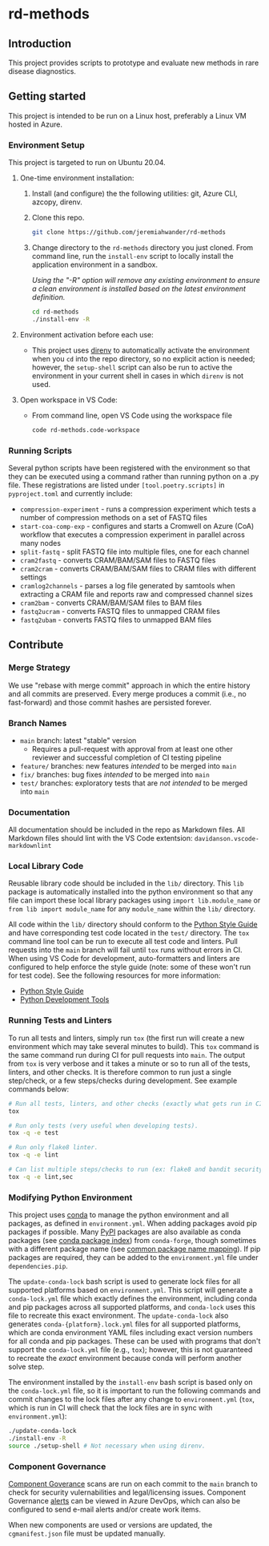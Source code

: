 # rd-methods

## Introduction
This project provides scripts to prototype and evaluate new methods in rare disease diagnostics.

## Getting started
This project is intended to be run on a Linux host, preferably a Linux VM hosted in Azure.

### Environment Setup

This project is targeted to run on Ubuntu 20.04.

1. One-time environment installation:

    1. Install (and configure) the the following utilities: git, Azure CLI, azcopy, direnv.

    1. Clone this repo.

        ```bash
        git clone https://github.com/jeremiahwander/rd-methods
        ```

    1. Change directory to the `rd-methods` directory you just cloned. From command line, run the `install-env` script to locally install the application environment in a sandbox.

        _Using the "-R" option will remove any existing environment to ensure a clean environment is installed based on the latest environment definition._

        ```bash
        cd rd-methods
        ./install-env -R
        ```

1. Environment activation before each use:

    - This project uses [direnv](https://direnv.net/) to automatically activate the environment when you `cd` into the repo directory, so no explicit action is needed; however, the `setup-shell` script can also be run to active the environment in your current shell in cases in which `direnv` is not used.

1. Open workspace in VS Code:

    - From command line, open VS Code using the workspace file

        ```bash
        code rd-methods.code-workspace
        ```

### Running Scripts

Several python scripts have been registered with the environment so that they can be executed using a command rather than running python on a .py file. These registrations are listed under `[tool.poetry.scripts]` in `pyproject.toml` and currently include:

- `compression-experiment` - runs a compression experiment which tests a number of compression methods on a set of FASTQ files
- `start-coa-comp-exp` - configures and starts a Cromwell on Azure (CoA) workflow that executes a compression experiment in parallel across many nodes
- `split-fastq` - split FASTQ file into multiple files, one for each channel
- `cram2fastq` - converts CRAM/BAM/SAM files to FASTQ files
- `cram2cram` - converts CRAM/BAM/SAM files to CRAM files with different settings
- `cramlog2channels` - parses a log file generated by samtools when extracting a CRAM file and reports raw and compressed channel sizes
- `cram2bam` - converts CRAM/BAM/SAM files to BAM files
- `fastq2ucram` - converts FASTQ files to unmapped CRAM files
- `fastq2ubam` - converts FASTQ files to unmapped BAM files

## Contribute

### Merge Strategy

We use "rebase with merge commit" approach in which the entire history and all commits are preserved. Every merge produces a commit (i.e., no fast-forward) and those commit hashes are persisted forever.

### Branch Names

- `main` branch: latest "stable" version
  - Requires a pull-request with approval from at least one other reviewer and successful completion of CI testing pipeline
- `feature/` branches: new features _intended_ to be merged into `main`
- `fix/` branches: bug fixes _intended_ to be merged into `main`
- `test/` branches: exploratory tests that are _not intended_ to be merged into `main`

### Documentation

All documentation should be included in the repo as Markdown files. All Markdown files should lint with the VS Code extentsion: `davidanson.vscode-markdownlint`

### Local Library Code

Reusable library code should be included in the `lib/` directory. This `lib` package is automatically installed into the python environment so that any file can import these local library packages using `import lib.module_name` or `from lib import module_name` for any `module_name` within the `lib/` directory.

All code within the `lib/` directory should conform to the [Python Style Guide](https://dev.azure.com/biomedcomp/BiomedComp/_git/Tools?_a=preview&path=/docs/python-style.md) and have corresponding test code located in the `test/` directory. The `tox` command line tool can be run to execute all test code and linters. Pull requests into the `main` branch will fail until `tox` runs without errors in CI. When using VS Code for development, auto-formatters and linters are configured to help enforce the style guide (note: some of these won't run for test code). See the following resources for more information:

- [Python Style Guide](https://dev.azure.com/biomedcomp/BiomedComp/_git/Tools?_a=preview&path=/docs/python-style.md)
- [Python Development Tools](https://dev.azure.com/biomedcomp/BiomedComp/_git/Tools?_a=preview&path=/docs/python-tools.md)

### Running Tests and Linters

To run all tests and linters, simply run `tox` (the first run will create a new environment which may take several minutes to build). This `tox` command is the same command run during CI for pull requests into `main`. The output from `tox` is very verbose and it takes a minute or so to run all of the tests, linters, and other checks. It is therefore common to run just a single step/check, or a few steps/checks during development. See example commands below:

```bash
# Run all tests, linters, and other checks (exactly what gets run in CI).
tox

# Run only tests (very useful when developing tests).
tox -q -e test

# Run only flake8 linter.
tox -q -e lint

# Can list multiple steps/checks to run (ex: flake8 and bandit security linter).
tox -q -e lint,sec
```

### Modifying Python Environment

This project uses [conda](https://docs.conda.io/projects/conda/en/latest/user-guide/tasks/manage-environments.html) to manage the python environment and all packages, as defined in `environment.yml`. When adding packages avoid pip packages if possible. Many [PyPI](https://pypi.org/) packages are also available as conda packages (see [conda package index](https://anaconda.org/)) from `conda-forge`, though sometimes with a different package name (see [common package name mapping](https://github.com/regro/cf-graph-countyfair/blob/master/mappings/pypi/grayskull_pypi_mapping.yaml)). If pip packages are required, they can be added to the `environment.yml` file under `dependencies.pip`.

The `update-conda-lock` bash script is used to generate lock files for all supported platforms based on `environment.yml`. This script will generate a `conda-lock.yml` file which exactly defines the environment, including conda and pip packages across all supported platforms, and `conda-lock` uses this file to recreate this exact environment. The `update-conda-lock` also generates `conda-{platform}.lock.yml` files for all supported platforms, which are conda environment YAML files including exact version numbers for all conda and pip packages. These can be used with programs that don't support the `conda-lock.yml` file (e.g., `tox`); however, this is not guaranteed to recreate the _exact_ environment because conda will perform another solve step.

The environment installed by the `install-env` bash script is based only on the `conda-lock.yml` file, so it is important to run the following commands and commit changes to the lock files after any change to `environment.yml` (`tox`, which is run in CI will check that the lock files are in sync with `environment.yml`):

```bash
./update-conda-lock
./install-env -R
source ./setup-shell # Not necessary when using direnv.
```

### Component Governance

[Component Goverance](https://docs.opensource.microsoft.com/tools/cg/index.html) scans are run on each commit to the `main` branch to check for security vulernabilities and legal/licensing issues. Component Governance [alerts](https://dev.azure.com/biomedcomp/BiomedComp/_componentGovernance/storage-eval?_a=alerts&typeId=12931035&alerts-view-option=active) can be viewed in Azure DevOps, which can also be configured to send e-mail alerts and/or create work items.

When new components are used or versions are updated, the `cgmanifest.json` file must be updated manually.

